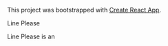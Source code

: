 This project was bootstrapped with [Create React App](https://github.com/facebook/create-react-app).

Line Please

Line Please is an 